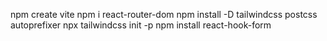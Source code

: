 npm create vite
npm i react-router-dom
npm install -D tailwindcss postcss autoprefixer
npx tailwindcss init -p
npm install react-hook-form